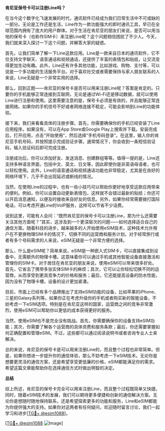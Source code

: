 **肯尼亚保号卡可以注册Line吗？**

在当今这个数字化飞速发展的时代，通讯软件已经成为我们日常生活中不可或缺的一部分。无论是工作还是生活，Line作为一款功能强大的即时通讯工具，早已在全球范围内拥有了庞大的用户群体。对于生活在肯尼亚的朋友们来说，是否可以用当地的保号卡（也称作SIM卡）来注册Line呢？这个问题相信困扰了不少人。今天，我们就来深入探讨一下这个问题，并解答大家的疑惑。

首先，让我们简单了解一下Line这款应用。Line是一款来自日本的通讯软件，它不仅支持文字聊天、语音通话和视频通话，还提供了丰富的表情包和贴纸，让交流变得更加生动有趣。此外，Line还有许多其他功能，比如游戏、购物、支付等，可以说是一个多功能的生活服务平台。对于喜欢社交或者需要保持与家人朋友联系的人来说，Line无疑是一个非常实用的选择。

那么，回到正题——肯尼亚的保号卡是否可以用来注册Line呢？答案是肯定的。只要你的手机能够正常连接到互联网，无论是通过Wi-Fi还是移动数据，就可以使用Line进行注册和使用。这里需要注意的是，保号卡必须是有效的，并且能够正常连接网络。如果你的手机信号不好或者网络连接不稳定，可能会影响到Line的功能体验。

接下来，我们来看看具体的注册步骤。首先，你需要确保你的手机已经安装了Line应用程序。如果没有，可以在App Store或Google Play上搜索并下载。安装完成后，打开应用，点击“开始使用”，然后选择“手机号码登录”。在这里，输入你的肯尼亚手机号码，并按照提示完成验证步骤。通常情况下，你会收到一条短信验证码，输入验证码后即可完成注册。

注册成功后，你可以添加好友、发送消息、创建群组等等。值得一提的是，Line还支持多种语言界面，包括中文、英文、日文等，因此即使你是非英语母语者，也可以轻松使用。此外，Line的语音通话和视频通话功能也非常稳定，尤其是在良好的网络环境下，几乎不会出现延迟或断线的情况。

当然，在使用Line的过程中，也有一些小技巧可以帮助你更好地享受这款应用带来的便利。例如，你可以设置自动更新表情包，这样就不会错过最新的贴纸；你还可以开启消息通知，以便及时接收来自好友的信息。另外，如果你经常需要拨打国际电话，可以考虑开通Line的VoIP服务，这样可以节省不少话费。

说到这里，可能有人会问：“既然肯尼亚的保号卡可以注册Line，那为什么还需要关注其他方面呢？”其实，这涉及到一个更深层次的问题——如何选择适合自己的通信方案。随着科技的进步，越来越多的人开始使用eSIM技术，这种技术允许用户在不更换物理SIM卡的情况下，切换不同的运营商和服务计划。对于经常旅行或者有多个号码需求的人来说，eSIM无疑是一个非常方便的选择。

那么，什么是eSIM呢？简单来说，eSIM是一种嵌入式SIM卡，可以直接集成到设备中，无需额外的物理卡槽。这意味着你可以通过手机或其他智能设备直接激活和管理你的SIM卡。对于居住在肯尼亚的朋友来说，使用eSIM可以带来很多好处。首先，它省去了携带多张实体SIM卡的麻烦；其次，它可以让你轻松切换不同的运营商，从而享受到更具竞争力的价格和服务；最后，它还能提高设备的防水性能，因为没有了物理卡槽，设备的设计更加紧凑。

目前，市面上已经有多个品牌推出了支持eSIM功能的设备，比如苹果的iPhone、三星的Galaxy系列等。如果你正在考虑升级你的手机或者购买新的智能设备，不妨考虑一下eSIM选项。特别是在肯尼亚这样的国家，运营商之间的竞争非常激烈，使用eSIM可以帮助你以更低的成本获得更好的服务。

当然，使用eSIM也不是完全没有挑战。首先，你需要确保你的设备支持eSIM功能；其次，你需要了解各个运营商的具体资费和服务条款；最后，你还需要掌握如何正确配置和管理eSIM。不过，这些都可以通过阅读说明书或者咨询专业人士来解决。

总的来说，肯尼亚的保号卡是可以用来注册Line的，而且整个过程也非常简单。但是，如果你想进一步提升你的通信体验，那么不妨考虑一下eSIM技术。无论你是想要更灵活的通信方案，还是希望享受更低廉的价格，eSIM都能满足你的需求。希望这篇文章能帮助你在选择通信方式时做出明智的决定。

**总结**

综上所述，肯尼亚的保号卡完全可以用来注册Line，而且整个过程既简单又快捷。同时，随着eSIM技术的发展，我们可以期待更多便捷和创新的通信解决方案。无论你是想随时随地保持联系，还是希望探索更多的功能和服务，Line和eSIM都能为你提供强大的支持。如果你对这两者有任何疑问，欢迎随时留言讨论，我们一起学习和进步[[TG💪+ @esim1088](https://t.me/s/esim1088)]。

[[TG💪+ @esim1088](https://t.me/s/esim1088) ![Image](https://i.postimg.cc/4NQfJmqS/Snipaste-2025-05-13-00-14-12.png)]
